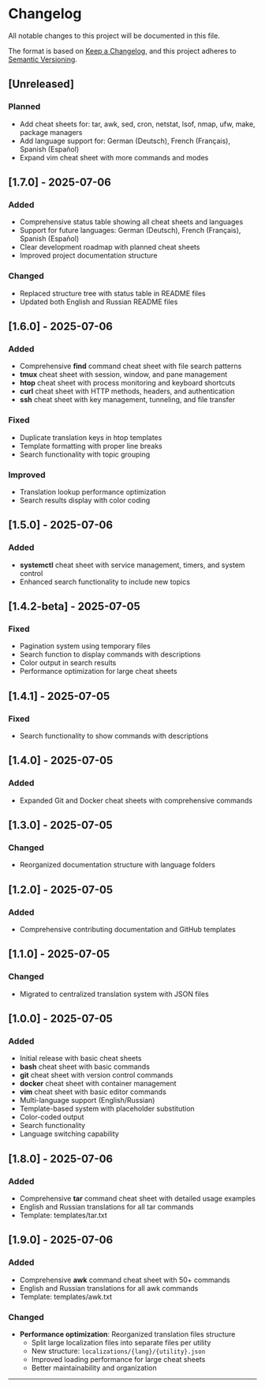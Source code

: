 # Changelog

All notable changes to this project will be documented in this file.

The format is based on [Keep a Changelog](https://keepachangelog.com/en/1.0.0/),
and this project adheres to [Semantic Versioning](https://semver.org/spec/v2.0.0.html).

## [Unreleased]

### Planned
- Add cheat sheets for: tar, awk, sed, cron, netstat, lsof, nmap, ufw, make, package managers
- Add language support for: German (Deutsch), French (Français), Spanish (Español)
- Expand vim cheat sheet with more commands and modes

## [1.7.0] - 2025-07-06

### Added
- Comprehensive status table showing all cheat sheets and languages
- Support for future languages: German (Deutsch), French (Français), Spanish (Español)
- Clear development roadmap with planned cheat sheets
- Improved project documentation structure

### Changed
- Replaced structure tree with status table in README files
- Updated both English and Russian README files

## [1.6.0] - 2025-07-06

### Added
- Comprehensive **find** command cheat sheet with file search patterns
- **tmux** cheat sheet with session, window, and pane management
- **htop** cheat sheet with process monitoring and keyboard shortcuts
- **curl** cheat sheet with HTTP methods, headers, and authentication
- **ssh** cheat sheet with key management, tunneling, and file transfer

### Fixed
- Duplicate translation keys in htop templates
- Template formatting with proper line breaks
- Search functionality with topic grouping

### Improved
- Translation lookup performance optimization
- Search results display with color coding

## [1.5.0] - 2025-07-06

### Added
- **systemctl** cheat sheet with service management, timers, and system control
- Enhanced search functionality to include new topics

## [1.4.2-beta] - 2025-07-05

### Fixed
- Pagination system using temporary files
- Search function to display commands with descriptions
- Color output in search results
- Performance optimization for large cheat sheets

## [1.4.1] - 2025-07-05

### Fixed
- Search functionality to show commands with descriptions

## [1.4.0] - 2025-07-05

### Added
- Expanded Git and Docker cheat sheets with comprehensive commands

## [1.3.0] - 2025-07-05

### Changed
- Reorganized documentation structure with language folders

## [1.2.0] - 2025-07-05

### Added
- Comprehensive contributing documentation and GitHub templates

## [1.1.0] - 2025-07-05

### Changed
- Migrated to centralized translation system with JSON files

## [1.0.0] - 2025-07-05

### Added
- Initial release with basic cheat sheets
- **bash** cheat sheet with basic commands
- **git** cheat sheet with version control commands
- **docker** cheat sheet with container management
- **vim** cheat sheet with basic editor commands
- Multi-language support (English/Russian)
- Template-based system with placeholder substitution
- Color-coded output
- Search functionality
- Language switching capability

## [1.8.0] - 2025-07-06

### Added
- Comprehensive **tar** command cheat sheet with detailed usage examples
- English and Russian translations for all tar commands
- Template: templates/tar.txt

## [1.9.0] - 2025-07-06

### Added
- Comprehensive **awk** command cheat sheet with 50+ commands
- English and Russian translations for all awk commands
- Template: templates/awk.txt

### Changed
- **Performance optimization**: Reorganized translation files structure
  - Split large localization files into separate files per utility
  - New structure: `localizations/{lang}/{utility}.json`
  - Improved loading performance for large cheat sheets
  - Better maintainability and organization

--- 